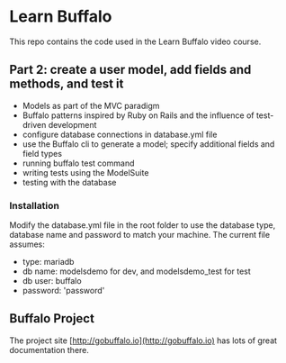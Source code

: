 # Learn Buffalo

This repo contains the code used in the Learn Buffalo video course.

## Part 2: create a user model, add fields and methods, and test it

* Models as part of the MVC paradigm
* Buffalo patterns inspired by Ruby on Rails and the influence of test-driven development
* configure database connections in database.yml file
* use the Buffalo cli to generate a model; specify additional fields and field types
* running buffalo test command
* writing tests using the ModelSuite
* testing with the database

### Installation

Modify the database.yml file in the root folder to use the database type, database name and password to match your machine.
The current file assumes:
* type: mariadb
* db name: modelsdemo for dev, and modelsdemo_test for test
* db user: buffalo
* password: 'password'

## Buffalo Project

The project site [http://gobuffalo.io](http://gobuffalo.io) has lots of great documentation there.
